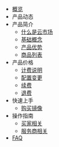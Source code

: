 - [概览](/README.md)
- 产品动态
- 产品简介
   - [什么是云市场](/introduction/concept.md)
   - [基础概念](/introduction/glossary.md)
   - [产品优势](/introduction/adwantages.md)
   - [商品列表](/introduction/product_list.md)
- 产品价格
   - [计费说明](/buy/charge.md)
   - [配置变更](/buy/configuration.md)
   - [续费](/buy/renew.md)
   - [退费](/buy/refund.md)
- 快速上手
   - [购买镜像](/fast/purchaseimage.md)
- 操作指南
   - [买家相关](/guide/buyerinfo.md)
   - [服务商相关](/guide/sellerinfo.md)
- [FAQ](/support/faqs.md)
